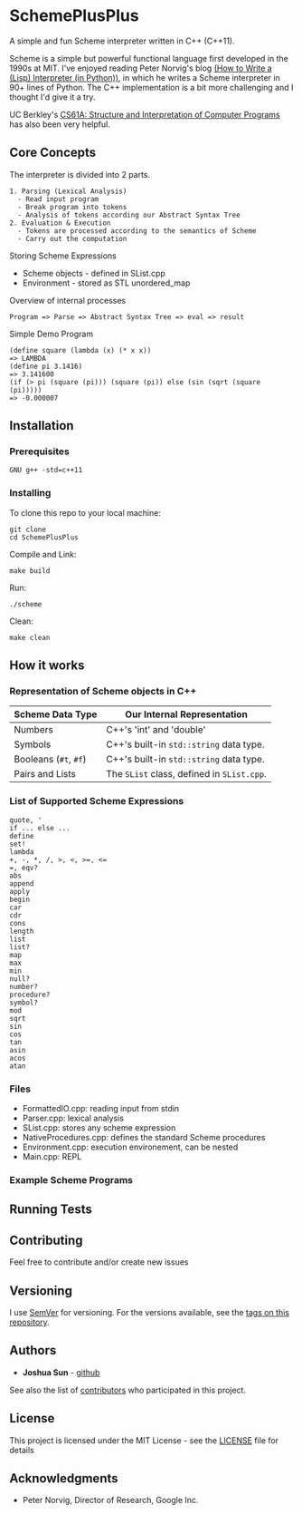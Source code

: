 # SchemePlusPlus
A simple and fun Scheme interpreter written in C++ (C++11). 

Scheme is a simple but powerful functional language first developed in the 1990s at MIT. I've enjoyed reading Peter Norvig's blog [(How to Write a (Lisp) Interpreter (in Python))](http://norvig.com/lispy.html), in which he writes a Scheme interpreter in 90+ lines of Python. The C++ implementation is a bit more challenging and I thought I'd give it a try. 

UC Berkley's [CS61A: Structure and Interpretation of Computer Programs](https://cs61a.org) has also been very helpful.


## Core Concepts

The interpreter is divided into 2 parts.

```
1. Parsing (Lexical Analysis)
  - Read input program
  - Break program into tokens
  - Analysis of tokens according our Abstract Syntax Tree
2. Evaluation & Execution 
  - Tokens are processed according to the semantics of Scheme
  - Carry out the computation
```

Storing Scheme Expressions
  - Scheme objects - defined in SList.cpp
  - Environment - stored as STL unordered_map

Overview of internal processes
```
Program => Parse => Abstract Syntax Tree => eval => result
```

Simple Demo Program
```
(define square (lambda (x) (* x x))
=> LAMBDA
(define pi 3.1416)
=> 3.141600
(if (> pi (square (pi))) (square (pi)) else (sin (sqrt (square (pi)))))
=> -0.000007
```

## Installation

### Prerequisites

```
GNU g++ -std=c++11
```

### Installing

To clone this repo to your local machine:
```
git clone
cd SchemePlusPlus
```

Compile and Link:
```
make build
```

Run:
```
./scheme
```

Clean:
```
make clean
```

## How it works

### Representation of Scheme objects in C++
| __Scheme Data Type__  | __Our Internal Representation__                  |
|-----------------------|--------------------------------------------------|
| Numbers               | C++'s 'int' and 'double'                         |
| Symbols               | C++'s built-in `std::string` data type.          |
| Booleans (`#t`, `#f`) | C++'s built-in `std::string` data type.          |
| Pairs and Lists       | The `SList` class, defined in `SList.cpp`.       |

### List of Supported Scheme Expressions
```
quote, '
if ... else ...
define
set!
lambda
+, -, *, /, >, <, >=, <=
=, eqv?
abs
append
apply
begin
car
cdr
cons
length
list
list?
map
max
min
null?
number?
procedure?
symbol?
mod
sqrt
sin
cos
tan
asin
acos
atan
```

### Files
- FormattedIO.cpp: reading input from stdin
- Parser.cpp: lexical analysis
- SList.cpp: stores any scheme expression
- NativeProcedures.cpp: defines the standard Scheme procedures
- Environment.cpp: execution environement, can be nested
- Main.cpp: REPL

### Example Scheme Programs

## Running Tests

## Contributing

Feel free to contribute and/or create new issues

## Versioning

I use [SemVer](http://semver.org/) for versioning. For the versions available, see the [tags on this repository](https://github.com/jsun98/SchemePlusPlus/tags). 

## Authors

* **Joshua Sun** - [github](https://github.com/jsun98)

See also the list of [contributors](https://github.com/your/project/contributors) who participated in this project.

## License

This project is licensed under the MIT License - see the [LICENSE](LICENSE) file for details

## Acknowledgments

* Peter Norvig, Director of Research, Google Inc.

